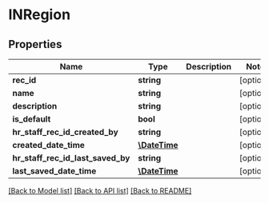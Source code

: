 # INRegion

## Properties
Name | Type | Description | Notes
------------ | ------------- | ------------- | -------------
**rec_id** | **string** |  | [optional] 
**name** | **string** |  | [optional] 
**description** | **string** |  | [optional] 
**is_default** | **bool** |  | [optional] 
**hr_staff_rec_id_created_by** | **string** |  | [optional] 
**created_date_time** | [**\DateTime**](\DateTime.md) |  | [optional] 
**hr_staff_rec_id_last_saved_by** | **string** |  | [optional] 
**last_saved_date_time** | [**\DateTime**](\DateTime.md) |  | [optional] 

[[Back to Model list]](../README.md#documentation-for-models) [[Back to API list]](../README.md#documentation-for-api-endpoints) [[Back to README]](../README.md)


